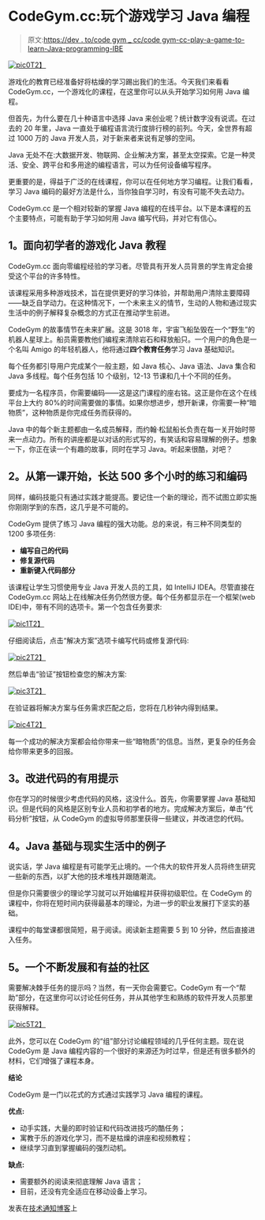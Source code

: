 # CodeGym.cc:玩个游戏学习 Java 编程

> 原文:[https://dev . to/code gym _ cc/code gym-cc-play-a-game-to-learn-Java-programming-IBE](https://dev.to/codegym_cc/codegym-cc-play-a-game-to-learn-java-programming-ibe)

[![pic0](../Images/192a4ff212080afdd6073b3fe7793d1d.png)T2】](https://res.cloudinary.com/practicaldev/image/fetch/s--Aye0SA5o--/c_limit%2Cf_auto%2Cfl_progressive%2Cq_auto%2Cw_880/https://www.technotification.com/wp-content/uploads/2019/04/pic-1-compressed-770x515.jpg)

游戏化的教育已经准备好将枯燥的学习踢出我们的生活。今天我们来看看 CodeGym.cc，一个游戏化的课程，在这里你可以从头开始学习如何用 Java 编程。

但首先，为什么要在几十种语言中选择 Java 来创业呢？统计数字没有说谎。在过去的 20 年里，Java 一直处于编程语言流行度排行榜的前列。今天，全世界有超过 1000 万的 Java 开发人员，对于新来者来说有足够的空间。

Java 无处不在:大数据开发、物联网、企业解决方案，甚至太空探索。它是一种灵活、安全、跨平台和多用途的编程语言，可以为任何设备编写程序。

更重要的是，得益于广泛的在线课程，你可以在任何地方学习编程。让我们看看，学习 Java 编码的最好方法是什么，当你独自学习时，有没有可能不失去动力。

CodeGym.cc 是一个相对较新的掌握 Java 编程的在线平台。以下是本课程的五个主要特点，可能有助于学习如何用 Java 编写代码，并对它有信心。

## [](#1-a-gamified-java-tutorial-for-the-beginners)1。面向初学者的游戏化 Java 教程

CodeGym.cc 面向零编程经验的学习者。尽管具有开发人员背景的学生肯定会接受这个平台的许多特性。

该课程采用多种游戏技术，旨在提供更好的学习体验，并帮助用户清除主要障碍——缺乏自学动力。在这种情况下，一个未来主义的情节，生动的人物和通过现实生活中的例子解释复杂概念的方式正在推动学生前进。

CodeGym 的故事情节在未来扩展。这是 3018 年，宇宙飞船坠毁在一个“野生”的机器人星球上。船员需要教他们编程来清除岩石和释放船只。一个用户的角色是一个名叫 Amigo 的年轻机器人，他将通过**四个教育任务**学习 Java 基础知识。

每个任务都引导用户完成某个一般主题，如 Java 核心、Java 语法、Java 集合和 Java 多线程。每个任务包括 10 个级别，12-13 节课和几十个不同的任务。

要成为一名程序员，你需要编码——这是这门课程的座右铭。这正是你在这个在线平台上大约 80%的时间需要做的事情。如果你想进步，想开新课，你需要一种“暗物质”，这种物质是你完成任务而获得的。

Java 中的每个新主题都由一名成员解释，而约翰·松鼠船长负责在每一关开始时带来一点动力。所有的讲座都是以对话的形式写的，有笑话和容易理解的例子。想象一下，你正在读一个有趣的故事，同时在学习 Java。听起来很酷，对吧？

## [](#2-up-to-500-hours-of-practice-and-coding-from-the-first-lesson)2。从第一课开始，长达 500 多个小时的练习和编码

同样，编码技能只有通过实践才能提高。要记住一个新的理论，而不试图立即实施你刚刚学到的东西，这几乎是不可能的。

CodeGym 提供了练习 Java 编程的强大功能。总的来说，有三种不同类型的 1200 多项任务:

*   **编写自己的代码**
*   **修复源代码**
*   **重新键入代码部分**

该课程让学生习惯使用专业 Java 开发人员的工具，如 IntelliJ IDEA。尽管直接在 CodeGym.cc 网站上在线解决任务仍然很方便。每个任务都显示在一个框架(web IDE)中，带有不同的选项卡。第一个包含任务要求:

[![pic1](../Images/799ce83a44cc10f0cd1f06d8aba58ae4.png)T2】](https://res.cloudinary.com/practicaldev/image/fetch/s--eFOEKdlx--/c_limit%2Cf_auto%2Cfl_progressive%2Cq_auto%2Cw_880/https://www.technotification.com/wp-content/uploads/2019/04/pic-2-1024x566.png)

仔细阅读后，点击“解决方案”选项卡编写代码或修复源代码:

[![pic2](../Images/ef776236e67b5430c6ab9580e13a3441.png)T2】](https://res.cloudinary.com/practicaldev/image/fetch/s--CbSnNUWV--/c_limit%2Cf_auto%2Cfl_progressive%2Cq_auto%2Cw_880/https://www.technotification.com/wp-content/uploads/2019/04/pic-3-1024x564.png)

然后单击“验证”按钮检查您的解决方案:

[![pic3](../Images/90df1b12954b7eab1f6461cd1a6d5266.png)T2】](https://res.cloudinary.com/practicaldev/image/fetch/s--I-qzvDB1--/c_limit%2Cf_auto%2Cfl_progressive%2Cq_auto%2Cw_880/https://www.technotification.com/wp-content/uploads/2019/04/pic-4-1024x265.png)

在验证器将解决方案与任务需求匹配之后，您将在几秒钟内得到结果。

[![pic4](../Images/84316337c4e6860ac36a34a3068c61f6.png)T2】](https://res.cloudinary.com/practicaldev/image/fetch/s--GOGZExBD--/c_limit%2Cf_auto%2Cfl_progressive%2Cq_auto%2Cw_880/https://www.technotification.com/wp-content/uploads/2019/04/pic-5-1024x566.png)

每一个成功的解决方案都会给你带来一些“暗物质”的信息。当然，更复杂的任务会给你带来更多的回报。

## [](#3-useful-tips-on-improving-your-code)3。改进代码的有用提示

你在学习的时候很少考虑代码的风格，这没什么。首先，你需要掌握 Java 基础知识。但是代码的风格是区别专业人员和初学者的地方。完成解决方案后，单击“代码分析”按钮，从 CodeGym 的虚拟导师那里获得一些建议，并改进您的代码。

## [](#4-java-fundamentals-with-the-reallife-examples)4。Java 基础与现实生活中的例子

说实话，学 Java 编程是有可能学无止境的。一个伟大的软件开发人员将终生研究一些新的东西，以扩大他的技术堆栈并跟随潮流。

但是你只需要很少的理论学习就可以开始编程并获得初级职位。在 CodeGym 的课程中，你将在短时间内获得最基本的理论，为进一步的职业发展打下坚实的基础。

课程中的每堂课都很简短，易于阅读。阅读新主题需要 5 到 10 分钟，然后直接进入任务。

## [](#5-a-growing-and-helpful-community)5。一个不断发展和有益的社区

需要解决棘手任务的提示吗？当然，有一天你会需要它。CodeGym 有一个“帮助”部分，在这里你可以讨论任何任务，并从其他学生和熟练的软件开发人员那里获得解释。

[![pic5](../Images/6722c807f24cfa6f9f6fe9e7a5bbd10c.png)T2】](https://res.cloudinary.com/practicaldev/image/fetch/s--H8xx1g2w--/c_limit%2Cf_auto%2Cfl_progressive%2Cq_auto%2Cw_880/https://www.technotification.com/wp-content/uploads/2019/04/pic-6-1024x424.png)

此外，您可以在 CodeGym 的“组”部分讨论编程领域的几乎任何主题。现在说 CodeGym 是 Java 编程内容的一个很好的来源还为时过早，但是还有很多额外的材料，它们增强了课程本身。

**结论**

CodeGym 是一门以花式的方式通过实践学习 Java 编程的课程。

**优点:**

*   动手实践，大量的即时验证和代码改进技巧的酷任务；
*   寓教于乐的游戏化学习，而不是枯燥的讲座和视频教程；
*   继续学习直到掌握编码的强烈动机。

**缺点:**

*   需要额外的阅读来彻底理解 Java 语言；
*   目前，还没有完全适应在移动设备上学习。

发表在[技术通知博客](https://www.technotification.com/2019/04/play-game-to-learn-java-codegym.html)上
